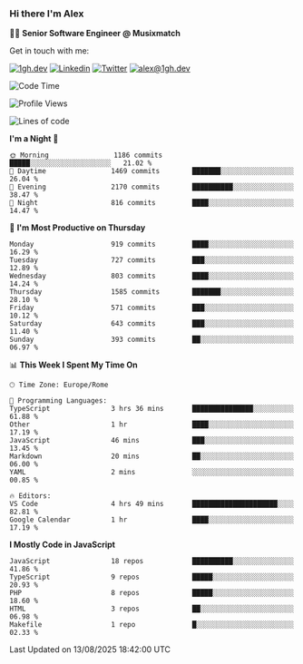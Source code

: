 ### Hi there I'm Alex

👨‍💻 __Senior Software Engineer @ Musixmatch__

Get in touch with me:

[![1gh.dev](https://img.shields.io/static/v1?label=1gh.dev&message=%20&color=red&logo=&style=flat-square&logoColor=white)](https://www.1gh.dev/)
[![Linkedin](https://img.shields.io/static/v1?label=Linkedin&message=%20&color=blue&logo=Linkedin&style=flat-square&logoColor=white)](https://linkedin.com/in/alexghirelli)
[![Twitter](https://img.shields.io/static/v1?label=Twitter&message=%20&color=blue&logo=Twitter&style=flat-square&logoColor=white)](https://twitter.com/alexGhirelli)
[![alex@1gh.dev](https://img.shields.io/static/v1?label=alex@1gh.dev&message=%20&color=red&logo=gmail&style=flat-square&logoColor=white)](mailto:alex@1gh.dev)

<!--START_SECTION:waka-->
![Code Time](http://img.shields.io/badge/Code%20Time-8%2C520%20hrs%2027%20mins-blue)

![Profile Views](http://img.shields.io/badge/Profile%20Views-0-blue)

![Lines of code](https://img.shields.io/badge/From%20Hello%20World%20I%27ve%20Written-19.8%20million%20lines%20of%20code-blue)

**I'm a Night 🦉** 

```text
🌞 Morning                1186 commits        █████░░░░░░░░░░░░░░░░░░░░   21.02 % 
🌆 Daytime                1469 commits        ███████░░░░░░░░░░░░░░░░░░   26.04 % 
🌃 Evening                2170 commits        ██████████░░░░░░░░░░░░░░░   38.47 % 
🌙 Night                  816 commits         ████░░░░░░░░░░░░░░░░░░░░░   14.47 % 
```
📅 **I'm Most Productive on Thursday** 

```text
Monday                   919 commits         ████░░░░░░░░░░░░░░░░░░░░░   16.29 % 
Tuesday                  727 commits         ███░░░░░░░░░░░░░░░░░░░░░░   12.89 % 
Wednesday                803 commits         ████░░░░░░░░░░░░░░░░░░░░░   14.24 % 
Thursday                 1585 commits        ███████░░░░░░░░░░░░░░░░░░   28.10 % 
Friday                   571 commits         ███░░░░░░░░░░░░░░░░░░░░░░   10.12 % 
Saturday                 643 commits         ███░░░░░░░░░░░░░░░░░░░░░░   11.40 % 
Sunday                   393 commits         ██░░░░░░░░░░░░░░░░░░░░░░░   06.97 % 
```


📊 **This Week I Spent My Time On** 

```text
🕑︎ Time Zone: Europe/Rome

💬 Programming Languages: 
TypeScript               3 hrs 36 mins       ███████████████░░░░░░░░░░   61.88 % 
Other                    1 hr                ████░░░░░░░░░░░░░░░░░░░░░   17.19 % 
JavaScript               46 mins             ███░░░░░░░░░░░░░░░░░░░░░░   13.45 % 
Markdown                 20 mins             ██░░░░░░░░░░░░░░░░░░░░░░░   06.00 % 
YAML                     2 mins              ░░░░░░░░░░░░░░░░░░░░░░░░░   00.85 % 

🔥 Editors: 
VS Code                  4 hrs 49 mins       █████████████████████░░░░   82.81 % 
Google Calendar          1 hr                ████░░░░░░░░░░░░░░░░░░░░░   17.19 % 
```

**I Mostly Code in JavaScript** 

```text
JavaScript               18 repos            ██████████░░░░░░░░░░░░░░░   41.86 % 
TypeScript               9 repos             █████░░░░░░░░░░░░░░░░░░░░   20.93 % 
PHP                      8 repos             █████░░░░░░░░░░░░░░░░░░░░   18.60 % 
HTML                     3 repos             ██░░░░░░░░░░░░░░░░░░░░░░░   06.98 % 
Makefile                 1 repo              █░░░░░░░░░░░░░░░░░░░░░░░░   02.33 % 
```




 Last Updated on 13/08/2025 18:42:00 UTC
<!--END_SECTION:waka-->

